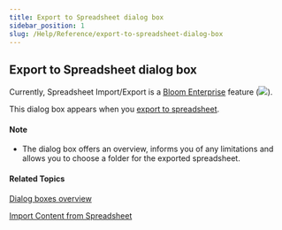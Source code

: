 ```yaml
---
title: Export to Spreadsheet dialog box
sidebar_position: 1
slug: /Help/Reference/export-to-spreadsheet-dialog-box
---
```


## Export to Spreadsheet dialog box

Currently, Spreadsheet Import/Export is a [Bloom Enterprise](../../Tasks/Edit_tasks/Enterprise/EnterpriseRequired.md) feature (![](/ref-docs-assets/images/User_Interface/BloomEnterprise%20button.png)).

This dialog box appears when you [export to spreadsheet](../../Tasks/Basic_tasks/Export_to_Spreadsheet.md).

#### Note

-   The dialog box offers an overview, informs you of any limitations and allows you to choose a folder for the exported spreadsheet.

#### Related Topics

[Dialog boxes overview](Dialog_boxes_overview.md)

[Import Content from Spreadsheet](../../Tasks/Basic_tasks/Import_Content_from_Spreadsheet.md)